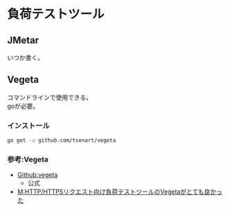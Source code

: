 # 負荷テストツール

## JMetar

いつか書く。

## Vegeta

コマンドラインで使用できる。  
goが必要。

### インストール

``` sh
go get -u github.com/tsenart/vegeta
```

### 参考:Vegeta

- [Github:vegeta](https://github.com/tsenart/vegeta)
  - 公式
- [M:HTTP/HTTPSリクエスト向け負荷テストツールのVegetaがとても良かった](https://mmiyauchi.com/?p=1711)